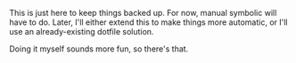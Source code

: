 This is just here to keep things backed up. For now, manual symbolic will have to do. Later, I'll either extend this to make things more automatic, or I'll use an already-existing dotfile solution.

Doing it myself sounds more fun, so there's that.
